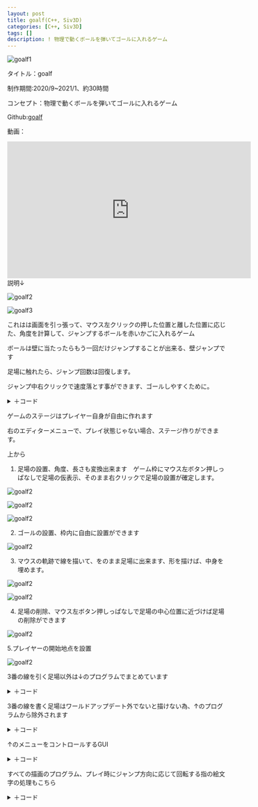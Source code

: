 ```yaml
---
layout: post
title: goalf(C++, Siv3D)
categories: [C++, Siv3D]
tags: []
description: ! 物理で動くボールを弾いてゴールに入れるゲーム
---
```

![goalf1](https://raw.githubusercontent.com/savioleung/savioleung.github.io/master/images/goalf/goalf_1.png)


タイトル：goalf

制作期間:2020/9~2021/1、約30時間

コンセプト：物理で動くボールを弾いてゴールに入れるゲーム

Github:[goalf](https://github.com/savioleung/goalf)

動画：
<iframe width="560" height="315" src="https://www.youtube.com/embed/dNcE7Q8Ap-M" title="YouTube video player" frameborder="0" allow="accelerometer; autoplay; clipboard-write; encrypted-media; gyroscope; picture-in-picture" allowfullscreen></iframe>
説明↓

![goalf2](https://raw.githubusercontent.com/savioleung/savioleung.github.io/master/images/goalf/goalf_2.png)

![goalf3](https://raw.githubusercontent.com/savioleung/savioleung.github.io/master/images/goalf/goalf_3.png)

これはは画面を引っ張って、マウス左クリックの押した位置と離した位置に応じた、角度を計算して、ジャンプするボールを赤いかごに入れるゲーム

ボールは壁に当たったらもう一回だけジャンプすることが出来る、壁ジャンプです

足場に触れたら、ジャンプ回数は回復します。

ジャンプ中右クリックで速度落とす事ができます、ゴールしやすくために。
<details>
    <summary>＋コード</summary>

{% highlight cpp %}
//遊べる時
if (play) {
//編集BGMを止めて、ゲームBGMを再生
    if (audioList[1].isPlaying()) {
    audioList[1].stop();
}
	audioList[2].play();
#pragma region 引っ張って飛ぶ

if (MouseL.down() && !clicking)
{
aiming = true;
enterPos = Cursor::Pos();
clicking = true;
}
if (MouseL.up() && clicking)
{
	aiming = false;
	//地面判定
	//発射時ボールが接触しているオブジェクト
	for (auto [pair, collision] : world.getCollisions())
	{
	//世界中の当たり判定の中でボールがある当たり判定
		if (pair.a == myBallID || pair.b == myBallID)
		{
            //壁に当たった場合、もう一回ジャンプできる
            if (wallCollidedIDs.includes(pair.a) || wallCollidedIDs.includes(pair.b)) {
			canJump = true;
		}//地面に当たった場合、ジャンプ回数リセット
		else if (floorCollidedIDs.includes(pair.a) || floorCollidedIDs.includes(pair.b))
		{
			canJump = true;
			ballJump = 2;
		}
        }
}
	outPos = Cursor::Pos();
					Vec2 ang;
	//同じく地点を引っ張って、弾く方向計算できない場合、角度を計算
	if (outPos != enterPos) {
		ang = (enterPos - outPos).normalized();
	}
	else
	{
		ang = Vec2(0, 0);
	}
	double dis = twoPointDistance(enterPos, outPos);
	//最小と最大の力を制限
	if (dis < 5) { dis = 5; }
	if (dis > 40) { dis = 40; }

	if (stopTime && ang == Vec2(0, 0)) {

		myBall.setVelocity(savePos);
		stopTime = false;
	}
	//ジャンプ
	if (canJump) {
		if (ballJump > 0) {
			audioList[0].play();
			myBall.setVelocity(Vec2(0, 0));
			myBall.applyLinearImpulse(ang * dis * 35);
			ballJump--;
			jumpNum++;
			canJump = false;
		}
	}
	clicking = false;
}

#pragma endregion


//右クリックで遅くなる
if (MouseR.pressed()) {
	myBall.setVelocity(myBall.getVelocity() * 0.98);
}
//常に判定取得処理
for (auto [pair, collision] : world.getCollisions())
{
	if (pair.a == myBallID || pair.b == myBallID)
	{
		//ゴールの底ついたらゴール判定
		if (pair.a == Goal[2].id() || pair.b == Goal[2].id()) {
			aiming = false;
			//ゴールの音声再生
			audioList[3].play();
		}
		else
		{
			audioList[3].stop();
			ClearPrint();
		}
		//壁タッチでもう一回だけジャンプ可能
		if (wallCollidedIDs.includes(pair.a) || wallCollidedIDs.includes(pair.b)) {
			canJump = true;
		}
	}
}
{% endhighlight %}

</details>

ゲームのステージはプレイヤー自身が自由に作れます

右のエディターメニューで、プレイ状態じゃない場合、ステージ作りができます。

上から

1. 足場の設置、角度、長さも変換出来ます　ゲーム枠にマウス左ボタン押しっぱなしで足場の仮表示、そのまま右クリックで足場の設置が確定します。

![goalf2](https://raw.githubusercontent.com/savioleung/savioleung.github.io/master/images/goalf/goalf_4.png)

![goalf2](https://raw.githubusercontent.com/savioleung/savioleung.github.io/master/images/goalf/goalf_5.png)

![goalf2](https://raw.githubusercontent.com/savioleung/savioleung.github.io/master/images/goalf/goalf_6.png)


2. ゴールの設置、枠内に自由に設置ができます

![goalf2](https://raw.githubusercontent.com/savioleung/savioleung.github.io/master/images/goalf/goalf_8.png)

3. マウスの軌跡で線を描いて、をのまま足場に出来ます、形を描けば、中身を埋めます。

![goalf2](https://raw.githubusercontent.com/savioleung/savioleung.github.io/master/images/goalf/goalf_9.png)

![goalf2](https://raw.githubusercontent.com/savioleung/savioleung.github.io/master/images/goalf/goalf_10.png)

4. 足場の削除、マウス左ボタン押しっぱなしで足場の中心位置に近づけば足場の削除ができます

![goalf2](https://raw.githubusercontent.com/savioleung/savioleung.github.io/master/images/goalf/goalf_11.png)

5.プレイヤーの開始地点を設置

![goalf2](https://raw.githubusercontent.com/savioleung/savioleung.github.io/master/images/goalf/goalf_12.png)

3番の線を引く足場以外は↓のプログラムでまとめています

<details>
    <summary>＋コード</summary>
{% highlight cpp %}
//足場設置
if (!play) {
    if (audioList[2].isPlaying()) {
	audioList[2].stop();
}
audioList[1].play();
#pragma region ステージ作り
if (MouseL.pressed())
{
	//ゲーム画面内のみ設置
	Vec2 PrintPos = Cursor::Pos() - DefaultPos;
	if (PrintPos.x < 39 && PrintPos.x>1 && PrintPos.y < -1 && PrintPos.y>-59) {
		switch (inputMode)
        {
            case 0://足場を設置
			//設置する足場の仮表示
			testingLine.setPos(DefaultPos.x + PrintPos.x, DefaultPos.y - -PrintPos.y);
			//右クイックで設置
			if (MouseR.down()) {
				floors << setFloor(Vec2(PrintPos.x, -PrintPos.y), size, rot);
				testingLine.setPos(DefaultPos.x + 50, DefaultPos.y - 20);
			}
			break;
		case 1:
			//ゴールの設置
			for (auto& g : Goal)
			{
				g.setPos(Vec2(DefaultPos.x + PrintPos.x, DefaultPos.y - -PrintPos.y));
			}
			break;
		case 3:
			//足場を画面外に移動（削除）
			for (auto& f : floors)
			{
				Vec2 floorV2 = f.getPos() - DefaultPos;
				double dis = twoPointDistance(floorV2, PrintPos);
				//マウスと足場の中心が距離１以下で削除
				if (dis <= 1) {
					f.setPos(Vec2(0, 0));
				}
			}
			break;
		case 4:
			//ボールのスタートポジション
			spwanPos = Vec2(DefaultPos.x + PrintPos.x, DefaultPos.y - -PrintPos.y);
			break;
		default:
			break;
		}    
}
{% endhighlight %}


</details>

3番の線を書く足場はワールドアップデート外でないと描けない為、↑のプログラムから除外されます

<details>
    <summary>＋コード</summary>
{% highlight cpp %}
//線を描く足場
if (!play && inputMode == 2)
{
	if (MouseL.pressed())
	{
        // 書き込む線の始点は直前のフレームのマウスカーソル座標
        // （初回はタッチ操作時の座標のジャンプを防ぐため、現在のマウスカーソル座標にする）
        const Point from = MouseL.down() ? Cursor::Pos() : Cursor::PreviousPos();
        // 書き込む線の終点は現在のマウスカーソル座標
		const Point to = Cursor::Pos();
		// image に線を書き込む
		Line(from, to).overwrite(image, thickness, Palette::Gray);
            // 書き込み終わった image でテクスチャを更新
            texture.fill(image);
		}
		else if (MouseL.up())
		{
// 画像の非透過部分から Polygon を作成（穴無し）
if (const Polygon polygon = image.alphaToPolygon(1, false))
{
	// Polygon を適切な位置に移動し、P2Body として追加
	const Polygon polygon2 = polygon.simplified(2.0)
		.moveBy((-canvasSize / 2).x + 10, (-canvasSize / 2).y).scale(1 / camera.getScale());
	floors << world.createStaticPolygon(camera.getCenter(), polygon2);
}
// 画像データをリセット
image.fill(Color(0, 0));
// テクスチャを更新
texture.fill(image);
		}

}
{% endhighlight %}

</details>

↑のメニューをコントロールするGUI


<details>
    <summary>＋コード</summary>
{% highlight cpp %}
#pragma region GUI

SimpleGUI::RadioButtons(inputMode, { U"Floor", U"Goal",U"Pen Floor", U"Delete",U"Start Pos" }, Vec2(395, 10), 180, !play);
SimpleGUI::Slider(U"Size:{:.1f}"_fmt(size), size, 1.0, 10.0, Vec2(395, 230), 80, 120, !play);
SimpleGUI::Slider(U"Rot:{:.1f}"_fmt(rot), rot, 0.0_deg, 180.0_deg, Vec2(395, 280), 80, 120, !play);
if (SimpleGUI::Button(U"Play", Vec2(395, 500)))
{
	if (play) {

		myBall.setVelocity(Vec2(0, 1));
		clicking = false;
		canJump = false;
		play = false;
		aiming = false;
	}
	else
	{
		ClearPrint();
		inputMode = -1;
		myBall.setPos(spwanPos);
		myBall.setVelocity(Vec2(0, 1));
		clicking = false;
		canJump = false;
		jumpNum = 0;
		aiming = false;
		play = true;
	}
}
if (SimpleGUI::Slider(volume, Vec2(395, 550)))
for (const auto& audio : audioList) {
	// 音量を設定 (0.0 - 1.0)
	audio.setVolume(volume);
}

texture.draw();
font(U"Jump: {} times\n"_fmt(jumpNum)).draw(12, 20, ColorF(0.25));
font2(U"音楽：魔王魂\nMusic from https://www.zapsplat.com").draw(395, 470, ColorF(0.25));

// 単純化した Polygon の頂点数を表示
ClearPrint();
#pragma endregion
{% endhighlight %}

</details>

すべての描画のプログラム、プレイ時にジャンプ方向に応じて回転する指の絵文字の処理もこちら

<details>
    <summary>＋コード</summary>
{% highlight cpp %}
#pragma region 描画
//出す足場テスト
testingLine.draw(Palette::Black);
P2Body ViewBall = world.createKinematicCircle(spwanPos, 1);
//描画
// 枠を描画
for (const auto& frame : frames)
{
    frame.draw(Palette::Black);
}
//足場を描画
for (const auto& f : floors)
{
    if (!floorCollidedIDs.includes(f.id())) {
	   floorCollidedIDs << f.id();
}
    f.draw(Palette::Black);
}
//ゴールを描画
for (const auto& g : Goal)
{
    g.draw(Palette::Red);
}

if (play) {
    myBall.draw(Palette::Black);
}
else
{
    ViewBall.draw(Palette::Orange);
}
if (aiming) {
    double ang = Math::Atan2(Cursor::Pos().y - enterPos.y, Cursor::Pos().x - enterPos.x);
    double dis = twoPointDistance(enterPos, Cursor::Pos());
if (dis > 40) { dis = 40; }
    dis /= 2;
//最小と最大の力を制限
if (dis < 5) { dis = 5; }
    arrow.resized(5, dis).rotated(-90_deg + ang).drawAt(myBall.getPos());
}
#pragma endregion
{% endhighlight %}

</details>